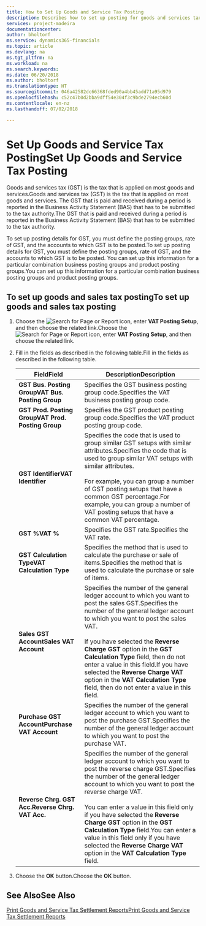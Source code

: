 ```yaml
---
title: How to Set Up Goods and Service Tax Posting
description: Describes how to set up posting for goods and services tax (GST) in New Zealand.
services: project-madeira
documentationcenter: 
author: bholtorf
ms.service: dynamics365-financials
ms.topic: article
ms.devlang: na
ms.tgt_pltfrm: na
ms.workload: na
ms.search.keywords: 
ms.date: 06/20/2018
ms.author: bholtorf
ms.translationtype: HT
ms.sourcegitcommit: 046a42582dc66368fded90a4bb45add71a95d979
ms.openlocfilehash: c52c47b0d2bba9dff54e304f3c9bde2794ecb60d
ms.contentlocale: en-nz
ms.lasthandoff: 07/02/2018

---
```

# <a name="set-up-goods-and-service-tax-posting"></a><span data-ttu-id="30ac6-103">Set Up Goods and Service Tax Posting</span><span class="sxs-lookup"><span data-stu-id="30ac6-103">Set Up Goods and Service Tax Posting</span></span>
<span data-ttu-id="30ac6-104">Goods and services tax (GST) is the tax that is applied on most goods and services.</span><span class="sxs-lookup"><span data-stu-id="30ac6-104">Goods and services tax (GST) is the tax that is applied on most goods and services.</span></span> <span data-ttu-id="30ac6-105">The GST that is paid and received during a period is reported in the Business Activity Statement (BAS) that has to be submitted to the tax authority.</span><span class="sxs-lookup"><span data-stu-id="30ac6-105">The GST that is paid and received during a period is reported in the Business Activity Statement (BAS) that has to be submitted to the tax authority.</span></span>  

<span data-ttu-id="30ac6-106">To set up posting details for GST, you must define the posting groups, rate of GST, and the accounts to which GST is to be posted.</span><span class="sxs-lookup"><span data-stu-id="30ac6-106">To set up posting details for GST, you must define the posting groups, rate of GST, and the accounts to which GST is to be posted.</span></span> <span data-ttu-id="30ac6-107">You can set up this information for a particular combination business posting groups and product posting groups.</span><span class="sxs-lookup"><span data-stu-id="30ac6-107">You can set up this information for a particular combination business posting groups and product posting groups.</span></span>  

## <a name="to-set-up-goods-and-sales-tax-posting"></a><span data-ttu-id="30ac6-108">To set up goods and sales tax posting</span><span class="sxs-lookup"><span data-stu-id="30ac6-108">To set up goods and sales tax posting</span></span>  
1. <span data-ttu-id="30ac6-109">Choose the ![Search for Page or Report](../../media/ui-search/search_small.png "Search for Page or Report icon") icon, enter **VAT Posting Setup**, and then choose the related link.</span><span class="sxs-lookup"><span data-stu-id="30ac6-109">Choose the ![Search for Page or Report](../../media/ui-search/search_small.png "Search for Page or Report icon") icon, enter **VAT Posting Setup**, and then choose the related link.</span></span>  
2. <span data-ttu-id="30ac6-110">Fill in the fields as described in the following table.</span><span class="sxs-lookup"><span data-stu-id="30ac6-110">Fill in the fields as described in the following table.</span></span>  

    |<span data-ttu-id="30ac6-111">Field</span><span class="sxs-lookup"><span data-stu-id="30ac6-111">Field</span></span>|<span data-ttu-id="30ac6-112">Description</span><span class="sxs-lookup"><span data-stu-id="30ac6-112">Description</span></span>|  
    |---------------------------------|---------------------------------------|  
    |<span data-ttu-id="30ac6-113">**GST Bus. Posting Group**</span><span class="sxs-lookup"><span data-stu-id="30ac6-113">**VAT Bus. Posting Group**</span></span>|<span data-ttu-id="30ac6-114">Specifies the GST business posting group code.</span><span class="sxs-lookup"><span data-stu-id="30ac6-114">Specifies the VAT business posting group code.</span></span>|  
    |<span data-ttu-id="30ac6-115">**GST Prod. Posting Group**</span><span class="sxs-lookup"><span data-stu-id="30ac6-115">**VAT Prod. Posting Group**</span></span>|<span data-ttu-id="30ac6-116">Specifies the GST product posting group code.</span><span class="sxs-lookup"><span data-stu-id="30ac6-116">Specifies the VAT product posting group code.</span></span>|  
    |<span data-ttu-id="30ac6-117">**GST Identifier**</span><span class="sxs-lookup"><span data-stu-id="30ac6-117">**VAT Identifier**</span></span>|<span data-ttu-id="30ac6-118">Specifies the code that is used to group similar GST setups with similar attributes.</span><span class="sxs-lookup"><span data-stu-id="30ac6-118">Specifies the code that is used to group similar VAT setups with similar attributes.</span></span><br /><br /> <span data-ttu-id="30ac6-119">For example, you can group a number of GST posting setups that have a common GST percentage.</span><span class="sxs-lookup"><span data-stu-id="30ac6-119">For example, you can group a number of VAT posting setups that have a common VAT percentage.</span></span>|  
    |<span data-ttu-id="30ac6-120">**GST %**</span><span class="sxs-lookup"><span data-stu-id="30ac6-120">**VAT %**</span></span>|<span data-ttu-id="30ac6-121">Specifies the GST rate.</span><span class="sxs-lookup"><span data-stu-id="30ac6-121">Specifies the VAT rate.</span></span>|  
    |<span data-ttu-id="30ac6-122">**GST Calculation Type**</span><span class="sxs-lookup"><span data-stu-id="30ac6-122">**VAT Calculation Type**</span></span>|<span data-ttu-id="30ac6-123">Specifies the method that is used to calculate the purchase or sale of items.</span><span class="sxs-lookup"><span data-stu-id="30ac6-123">Specifies the method that is used to calculate the purchase or sale of items.</span></span>|  
    |<span data-ttu-id="30ac6-124">**Sales GST Account**</span><span class="sxs-lookup"><span data-stu-id="30ac6-124">**Sales VAT Account**</span></span>|<span data-ttu-id="30ac6-125">Specifies the number of the general ledger account to which you want to post the sales GST.</span><span class="sxs-lookup"><span data-stu-id="30ac6-125">Specifies the number of the general ledger account to which you want to post the sales VAT.</span></span><br /><br /> <span data-ttu-id="30ac6-126">If you have selected the **Reverse Charge GST** option in the **GST Calculation Type** field, then do not enter a value in this field.</span><span class="sxs-lookup"><span data-stu-id="30ac6-126">If you have selected the **Reverse Charge VAT** option in the **VAT Calculation Type** field, then do not enter a value in this field.</span></span>|  
    |<span data-ttu-id="30ac6-127">**Purchase GST Account**</span><span class="sxs-lookup"><span data-stu-id="30ac6-127">**Purchase VAT Account**</span></span>|<span data-ttu-id="30ac6-128">Specifies the number of the general ledger account to which you want to post the purchase GST.</span><span class="sxs-lookup"><span data-stu-id="30ac6-128">Specifies the number of the general ledger account to which you want to post the purchase VAT.</span></span>|  
    |<span data-ttu-id="30ac6-129">**Reverse Chrg. GST Acc.**</span><span class="sxs-lookup"><span data-stu-id="30ac6-129">**Reverse Chrg. VAT Acc.**</span></span>|<span data-ttu-id="30ac6-130">Specifies the number of the general ledger account to which you want to post the reverse charge GST.</span><span class="sxs-lookup"><span data-stu-id="30ac6-130">Specifies the number of the general ledger account to which you want to post the reverse charge VAT.</span></span><br /><br /> <span data-ttu-id="30ac6-131">You can enter a value in this field only if you have selected the **Reverse Charge GST** option in the **GST Calculation Type** field.</span><span class="sxs-lookup"><span data-stu-id="30ac6-131">You can enter a value in this field only if you have selected the **Reverse Charge VAT** option in the **VAT Calculation Type** field.</span></span>|  

3.  <span data-ttu-id="30ac6-132">Choose the **OK** button.</span><span class="sxs-lookup"><span data-stu-id="30ac6-132">Choose the **OK** button.</span></span>  

## <a name="see-also"></a><span data-ttu-id="30ac6-133">See Also</span><span class="sxs-lookup"><span data-stu-id="30ac6-133">See Also</span></span>  
[<span data-ttu-id="30ac6-134">Print Goods and Service Tax Settlement Reports</span><span class="sxs-lookup"><span data-stu-id="30ac6-134">Print Goods and Service Tax Settlement Reports</span></span>](how-to-print-goods-and-service-tax-settlement-reports.md)

